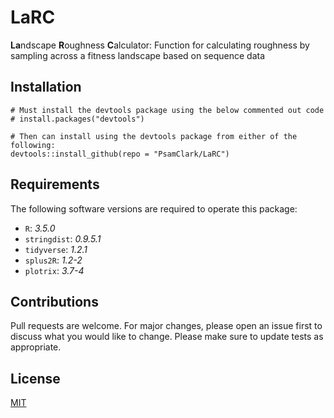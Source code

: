 # LaRC

**La**ndscape **R**oughness **C**alculator: Function for calculating roughness 
by sampling across a fitness landscape based on sequence data

## Installation
```
# Must install the devtools package using the below commented out code
# install.packages("devtools")

# Then can install using the devtools package from either of the following:
devtools::install_github(repo = "PsamClark/LaRC")

```

## Requirements

The following software versions are required to operate this package: 

- `R`: *3.5.0*
- `stringdist`: *0.9.5.1* 
- `tidyverse`: *1.2.1*
- `splus2R`: *1.2-2*
- `plotrix`: *3.7-4*
 
## Contributions
 
Pull requests are welcome. For major changes, please open an issue first to discuss what you would like to change.
Please make sure to update tests as appropriate.

## License

[MIT](https://github.com/PsamClark/LaRC/blob/master/LICENSE)


